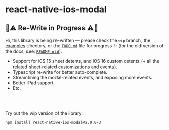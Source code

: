 # react-native-ios-modal

## 🚧⚠️ Re-Write in Progress ⚠️🚧

Hi, this library is being re-written — please check the `wip` branch, the [examples](example/src/examples) directory, or the  [`TODO.md`](./docs/TODO.md) file for progress ✨ (for the old version of the docs, see: [`README-old`](./README-old.md)).

* Support for iOS 15 sheet detents, and iOS 16 custom detents (+ all the related sheet-related customizations and events).
* Typescript re-write for better auto-complete.
* Streamlining the modal-related events, and exposing more events.
* Better iPad support.
* Etc.

<br><br>

Try out the wip version of the library:

```
npm install react-native-ios-modal@2.0.0-3
```
